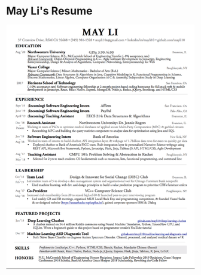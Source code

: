 # May Li's Resume
![alt text](https://raw.githubusercontent.com/mayli10/may-li-resume/master/resume-github-feb-28-19.png)
